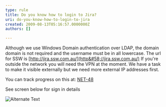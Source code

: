 ```yaml
---
type: rule
title: Do you know how to login to Jira?
uri: do-you-know-how-to-login-to-jira
created: 2009-08-13T05:16:57.0000000Z
authors: []

---
```


 Although we use Windows Domain authentication over LDAP, the domain domain is not required and the username must be in all lowercase. The url for SSW is [http://jira.ssw.com.au/](http&#58;//jira.ssw.com.au/)
If you're outside the network you will need the VPN at the moment. We have a task to make it visible externally but we need more external IP addresses first.

You can track progress on this at: [NET-48](http&#58;//jira.ssw.com.au/browse/NET-48)

See screen below for sign in details

![Alternate Text](/Management/RulesToBetterJira/PublishingImages/SignIn.png)

